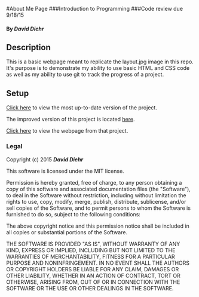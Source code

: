 #About Me Page
###Introduction to Programming
###Code review due 9/18/15

#### By _**David Diehr**_

## Description

This is a basic webpage meant to replicate the layout.jpg image in this repo. It's purpose is to demonstrate my ability to use basic HTML and CSS code as well as my ability to use git to track the progress of a project.

## Setup

[Click here](http://dmdiehr.github.io/layout/) to view the most up-to-date version of the project.

The improved version of this project is located [here](https://github.com/dmdiehr/improved_layout).
 
[Click here](http://dmdiehr.github.io/improved_layout/) to view the webpage from that project.


### Legal

Copyright (c) 2015 **_David Diehr_**

This software is licensed under the MIT license.

Permission is hereby granted, free of charge, to any person obtaining a copy
of this software and associated documentation files (the "Software"), to deal
in the Software without restriction, including without limitation the rights
to use, copy, modify, merge, publish, distribute, sublicense, and/or sell
copies of the Software, and to permit persons to whom the Software is
furnished to do so, subject to the following conditions:

The above copyright notice and this permission notice shall be included in
all copies or substantial portions of the Software.

THE SOFTWARE IS PROVIDED "AS IS", WITHOUT WARRANTY OF ANY KIND, EXPRESS OR
IMPLIED, INCLUDING BUT NOT LIMITED TO THE WARRANTIES OF MERCHANTABILITY,
FITNESS FOR A PARTICULAR PURPOSE AND NONINFRINGEMENT. IN NO EVENT SHALL THE
AUTHORS OR COPYRIGHT HOLDERS BE LIABLE FOR ANY CLAIM, DAMAGES OR OTHER
LIABILITY, WHETHER IN AN ACTION OF CONTRACT, TORT OR OTHERWISE, ARISING FROM,
OUT OF OR IN CONNECTION WITH THE SOFTWARE OR THE USE OR OTHER DEALINGS IN
THE SOFTWARE.
